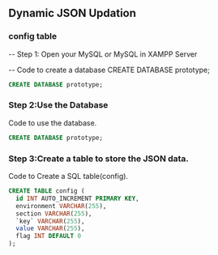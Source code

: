 ## Dynamic JSON Updation

### config table

-- Step 1: Open your MySQL or MySQL in XAMPP Server

-- Code to create a database
CREATE DATABASE prototype;

```sql
CREATE DATABASE prototype;
```

### Step 2:Use the Database

Code to use the database.
```sql
CREATE DATABASE prototype;
```

### Step 3:Create a table to store the JSON data.

Code to Create a SQL table(config).
```sql
CREATE TABLE config (
  id INT AUTO_INCREMENT PRIMARY KEY,
  environment VARCHAR(255),
  section VARCHAR(255),
  `key` VARCHAR(255), 
  value VARCHAR(255),
  flag INT DEFAULT 0
);
```
